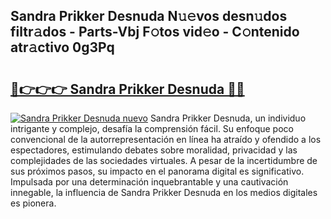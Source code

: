 ## Sandra Prikker Desnuda N𝚞𝚎vos desn𝚞dos filtr𝚊dos - Parts-Vbj F𝚘tos vid𝚎o - C𝚘ntenido atr𝚊ctivo 0g3Pq

# <h2><a href="http://mbbipu.tromn.icu/?c=Sandra+Prikker+Desnuda">🔗👉👉👉 Sandra Prikker Desnuda 🔗🔗</a></h2>

[![Sandra Prikker Desnuda nuevo](https://i.imgur.com/pEAQMta.gif)](http://mbbipu.tromn.icu/?c=Sandra+Prikker+Desnuda)
Sandra Prikker Desnuda, un individuo intrigante y complejo, desafía la comprensión fácil. Su enfoque poco convencional de la autorrepresentación en línea ha atraído y ofendido a los espectadores, estimulando debates sobre moralidad, privacidad y las complejidades de las sociedades virtuales. A pesar de la incertidumbre de sus próximos pasos, su impacto en el panorama digital es significativo. Impulsada por una determinación inquebrantable y una cautivación innegable, la influencia de Sandra Prikker Desnuda en los medios digitales es pionera.

